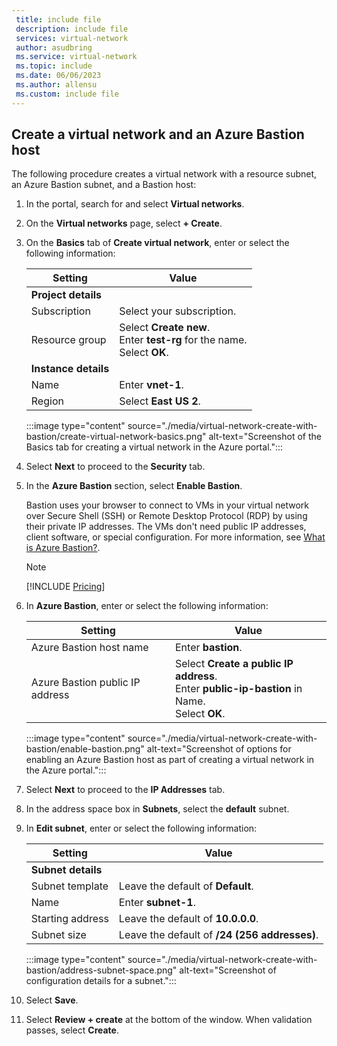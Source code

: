 ```yaml
---
 title: include file
 description: include file
 services: virtual-network
 author: asudbring
 ms.service: virtual-network
 ms.topic: include
 ms.date: 06/06/2023
 ms.author: allensu
 ms.custom: include file
---
```


## Create a virtual network and an Azure Bastion host

The following procedure creates a virtual network with a resource subnet, an Azure Bastion subnet, and a Bastion host:

1. In the portal, search for and select **Virtual networks**.

1. On the **Virtual networks** page, select **+ Create**.

1. On the **Basics** tab of **Create virtual network**, enter or select the following information:

    | Setting | Value |
    |---|---|
    | **Project details** |  |
    | Subscription | Select your subscription. |
    | Resource group | Select **Create new**. </br> Enter **test-rg** for the name. </br> Select **OK**. |
    | **Instance details** |  |
    | Name | Enter **vnet-1**. |
    | Region | Select **East US 2**. |

    :::image type="content" source="./media/virtual-network-create-with-bastion/create-virtual-network-basics.png" alt-text="Screenshot of the Basics tab for creating a virtual network in the Azure portal.":::

1. Select **Next** to proceed to the **Security** tab.

1. In the **Azure Bastion** section, select **Enable Bastion**.

    Bastion uses your browser to connect to VMs in your virtual network over Secure Shell (SSH) or Remote Desktop Protocol (RDP) by using their private IP addresses. The VMs don't need public IP addresses, client software, or special configuration. For more information, see [What is Azure Bastion?](../articles/bastion/bastion-overview.md).

    > [!NOTE]
    > [!INCLUDE [Pricing](bastion-pricing.md)]

1. In **Azure Bastion**, enter or select the following information:

    | Setting | Value |
    |---|---|
    | Azure Bastion host name | Enter **bastion**. |
    | Azure Bastion public IP address | Select **Create a public IP address**. </br> Enter **public-ip-bastion** in Name. </br> Select **OK**. |

    :::image type="content" source="./media/virtual-network-create-with-bastion/enable-bastion.png" alt-text="Screenshot of options for enabling an Azure Bastion host as part of creating a virtual network in the Azure portal.":::

1. Select **Next** to proceed to the **IP Addresses** tab.

1. In the address space box in **Subnets**, select the **default** subnet.

1. In **Edit subnet**, enter or select the following information:

    | Setting | Value |
    |---|---|
    | **Subnet details** |  |
    | Subnet template | Leave the default of **Default**. |
    | Name | Enter **subnet-1**. |
    | Starting address | Leave the default of **10.0.0.0**. |
    | Subnet size | Leave the default of **/24 (256 addresses)**. |

    :::image type="content" source="./media/virtual-network-create-with-bastion/address-subnet-space.png" alt-text="Screenshot of configuration details for a subnet.":::

1. Select **Save**.

1. Select **Review + create** at the bottom of the window. When validation passes, select **Create**.
